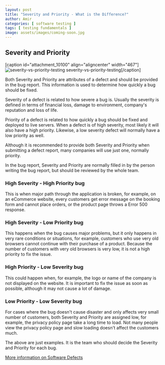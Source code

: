 ```yaml
---
layout: post
title: "Severity and Priority - What is the Difference?"
author: Amir
categories: [ software testing ]
tags: [ testing fundamentals ]
image: assets/images/coming-soon.jpg
---
```


## Severity and Priority

[caption id="attachment_10100" align="aligncenter" width="467"]![severity-vs-priority-testing](http://69.164.212.71/wp-content/uploads/2010/05/severity-vs-priority-testing-e1433244769589.jpg) severity-vs-priority-testing[/caption]

Both Severity and Priority are attributes of a defect and should be provided in the bug report. This information is used to determine how quickly a bug should be fixed.

Severity of a defect is related to how severe a bug is. Usually the severity is defined in terms of financial loss, damage to environment, company's reputation and loss of life.

Priority of a defect is related to how quickly a bug should be fixed and deployed to live servers. When a defect is of high severity, most likely it will also have a high priority. Likewise, a low severity defect will normally have a low priority as well.

Although it is recommended to provide both Severity and Priority when submitting a defect report, many companies will use just one, normally priority.

In the bug report, Severity and Priority are normally filled in by the person writing the bug report, but should be reviewed by the whole team.

### **High Severity - High Priority bug**

This is when major path through the application is broken, for example, on an eCommerce website, every customers get error message on the booking form and cannot place orders, or the product page throws a Error 500 response.

### **High Severity - Low Priority bug**

This happens when the bug causes major problems, but it only happens in very rare conditions or situations, for example, customers who use very old browsers cannot continue with their purchase of a product. Because the number of customers with very old browsers is very low, it is not a high priority to fix the issue.

### **High Priority - Low Severity bug**

This could happen when, for example, the logo or name of the company is not displayed on the website. It is important to fix the issue as soon as possible, although it may not cause a lot of damage.

### **Low Priority - Low Severity bug**

For cases where the bug doesn't cause disaster and only affects very small number of customers, both Severity and Priority are assigned low, for example, the privacy policy page take a long time to load. Not many people view the privacy policy page and slow loading doesn't affect the customers much.

The above are just examples. It is the team who should decide the Severity and Priority for each bug.

[More information on Software Defects](http://en.wikipedia.org/wiki/Software_bug)